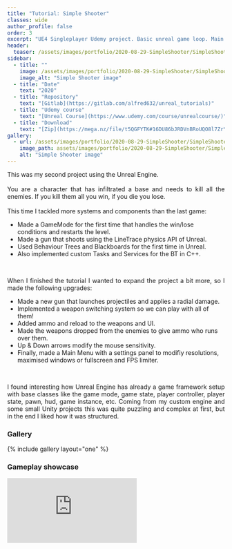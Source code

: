 ```yaml
---
title: "Tutorial: Simple Shooter"
classes: wide
author_profile: false
order: 3
excerpt: "UE4 Singleplayer Udemy project. Basic unreal game loop. Main menu, settings, win/loose conditions."
header:
  teaser: /assets/images/portfolio/2020-08-29-SimpleShooter/SimpleShooter.png
sidebar:
  - title: ""
    image: /assets/images/portfolio/2020-08-29-SimpleShooter/SimpleShooter.png
    image_alt: "Simple Shooter image" 
  - title: "Date"
    text: "2020"
  - title: "Repository"
    text: "[Gitlab](https://gitlab.com/alfred632/unreal_tutorials)"
  - title: "Udemy course"
    text: "[Unreal Course](https://www.udemy.com/course/unrealcourse/)"
  - title: "Download"
    text: "[Zip](https://mega.nz/file/t5QGFYTK#16DU86bJRDVnBRoUQO8l7ZrYs96eATiTZAhKPT375_c)"
gallery:
  - url: /assets/images/portfolio/2020-08-29-SimpleShooter/SimpleShooter.png
    image_path: assets/images/portfolio/2020-08-29-SimpleShooter/SimpleShooter.png
    alt: "Simple Shooter image"
---
```


<p align="justify">
This was my second project using the Unreal Engine.<br><br>
You are a character that has infiltrated a base and needs to kill all the enemies. If you kill them all you win, if you die you lose.<br><br>
This time I tackled more systems and components than the last game: </p>
<ul>
<li>Made a GameMode for the first time that handles the win/lose conditions and restarts the level.</li>
<li>Made a gun that shoots using the LineTrace physics API of Unreal.</li>
<li>Used Behaviour Trees and Blackboards for the first time in Unreal.</li>
<li>Also implemented custom Tasks and Services for the BT in C++.</li>
</ul><br>
<p align="justify">When I finished the tutorial I wanted to expand the project a bit more, so I made the following upgrades:</p>
<ul>
<li>Made a new gun that launches projectiles and applies a radial damage.</li>
<li>Implemented a weapon switching system so we can play with all of them!</li>
<li>Added ammo and reload to the weapons and UI.</li>
<li>Made the weapons dropped from the enemies to give ammo who runs over them.</li>
<li>Up & Down arrows modify the mouse sensitivity.</li>
<li>Finally, made a Main Menu with a settings panel to modifiy resolutions, maximised windows or fullscreen and FPS limiter.</li>
</ul><br>
<p align="justify">
I found interesting how Unreal Engine has already a game framework setup with base classes like the game mode, game state, player controller, player state, pawn, hud, game instance, etc. Coming from my custom engine and some small Unity projects this was quite puzzling and complex at first, but in the end I liked how it was structured.
</p>

### Gallery
{% include gallery layout="one" %}

### Gameplay showcase
<div class="video-container">
  <iframe src="https://mega.nz/embed/5pJiRSaY#gSDBs4cFsZglBFQ_j0ZXaBpS4ucE6NorQJ3PKb_H_W4" 
          frameborder="0" 
          allowfullscreen>
  </iframe>
</div>